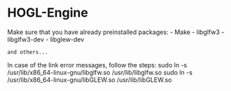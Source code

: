 # HOGL-Engine

Make sure that you have already preinstalled packages:
	- Make
	- libglfw3
	- libglfw3-dev
	- libglew-dev

	and others...

In case of the link error messages, follow the steps:
	sudo ln -s /usr/lib/x86_64-linux-gnu/libglfw.so /usr/lib/libglfw.so
	sudo ln -s /usr/lib/x86_64-linux-gnu/libGLEW.so /usr/lib/libGLEW.so
